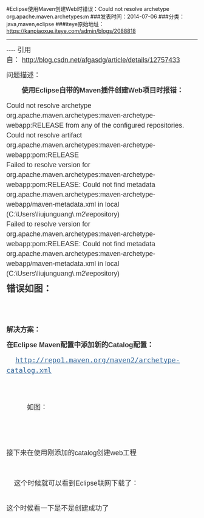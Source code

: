 #Eclipse使用Maven创建Web时错误：Could not resolve archetype org.apache.maven.archetypes:m
###发表时间：2014-07-06
###分类：java,maven,eclipse
###iteye原始地址：<a href="https://kanpiaoxue.iteye.com/admin/blogs/2088818" target="_blank">https://kanpiaoxue.iteye.com/admin/blogs/2088818</a>

---

<div class="iteye-blog-content-contain" style="font-size: 14px;"> 
 <p><span style="color: #333333; font-family: Arial; line-height: 26px; font-size: 18px;">---- 引用自：&nbsp;</span><a href="http://blog.csdn.net/afgasdg/article/details/12757433"><span style="color: #333333; font-family: Arial; font-size: large;"><span style="line-height: 26px;">http://blog.csdn.net/afgasdg/article/details/12757433</span></span></a></p> 
 <p style="color: #333333; font-family: Arial; line-height: 26px;"><span style="font-size: 18px;">问题描述：</span></p> 
 <p style="color: #333333; font-family: Arial; line-height: 26px;"><span style="font-size: 18px;">&nbsp; &nbsp; &nbsp; &nbsp;&nbsp;<strong>使用Eclipse自带的Maven插件创建Web项目时报错：</strong></span></p> 
 <p style="color: #333333; font-family: Arial; line-height: 26px;"><span style="font-size: 18px;">Could not resolve archetype org.apache.maven.archetypes:maven-archetype-webapp:RELEASE from any of the configured repositories.<br>Could not resolve artifact org.apache.maven.archetypes:maven-archetype-webapp:pom:RELEASE<br>Failed to resolve version for org.apache.maven.archetypes:maven-archetype-webapp:pom:RELEASE: Could not find metadata org.apache.maven.archetypes:maven-archetype-webapp/maven-metadata.xml in local (C:\Users\liujunguang\.m2\repository)<br>Failed to resolve version for org.apache.maven.archetypes:maven-archetype-webapp:pom:RELEASE: Could not find metadata org.apache.maven.archetypes:maven-archetype-webapp/maven-metadata.xml in local (C:\Users\liujunguang\.m2\repository)</span></p> 
 <p style="color: #333333; font-family: Arial; line-height: 26px;"><strong><span style="font-size: 24px;">错误如图：</span></strong></p> 
 <p style="color: #333333; font-family: Arial; line-height: 26px;"><img style="border-style: none; max-width: 100%;" src="http://img.blog.csdn.net/20131015220559328?watermark/2/text/aHR0cDovL2Jsb2cuY3Nkbi5uZXQvYWZnYXNkZw==/font/5a6L5L2T/fontsize/400/fill/I0JBQkFCMA==/dissolve/70/gravity/SouthEast" alt=""></p> 
 <p style="color: #333333; font-family: Arial; line-height: 26px;"><img style="border-style: none; max-width: 100%;" src="http://img.blog.csdn.net/20131015220559078?watermark/2/text/aHR0cDovL2Jsb2cuY3Nkbi5uZXQvYWZnYXNkZw==/font/5a6L5L2T/fontsize/400/fill/I0JBQkFCMA==/dissolve/70/gravity/SouthEast" alt=""></p> 
 <p style="color: #333333; font-family: Arial; line-height: 26px;">&nbsp;</p> 
 <p style="color: #333333; font-family: Arial; line-height: 26px;"><span style="font-size: 18px;"><strong>解决方案：</strong></span></p> 
 <p style="color: #333333; font-family: Arial; line-height: 26px;"><span style="font-size: 18px;"><strong>在Eclipse Maven配置中添加新的Catalog配置：</strong></span></p> 
 <ul style="color: #333333; font-family: Arial; line-height: 26px; display: inline !important;"> 
  <li style="display: inline !important;"><tt><span style="font-size: 18px;"><a style="color: #336699;" href="http://repo1.maven.org/maven2/archetype-catalog.xml" target="_blank">http://repo1.maven.org/maven2/archetype-catalog.xml</a></span></tt></li> 
 </ul> 
 <div style="color: #333333; font-family: Arial; line-height: 26px;">
  <span style="font-family: monospace; font-size: 18px;">&nbsp;</span>
 </div> 
 <p>&nbsp;</p> 
 <div style="color: #333333; font-family: Arial; line-height: 26px;"> 
  <span style="font-family: monospace; font-size: 18px;">&nbsp; &nbsp; &nbsp;如图：<img style="border-style: none; max-width: 100%;" src="http://img.blog.csdn.net/20131015221959062?watermark/2/text/aHR0cDovL2Jsb2cuY3Nkbi5uZXQvYWZnYXNkZw==/font/5a6L5L2T/fontsize/400/fill/I0JBQkFCMA==/dissolve/70/gravity/SouthEast" alt=""><br></span> 
  <p>&nbsp;</p> 
  <p>&nbsp;</p> 
  <p><span style="font-size: 18px;">接下来在使用刚添加的catalog创建web工程</span></p> 
  <p><span style="font-size: 18px;">&nbsp; &nbsp; &nbsp;&nbsp;<img style="border-style: none; max-width: 100%;" src="http://img.blog.csdn.net/20131015222052500?watermark/2/text/aHR0cDovL2Jsb2cuY3Nkbi5uZXQvYWZnYXNkZw==/font/5a6L5L2T/fontsize/400/fill/I0JBQkFCMA==/dissolve/70/gravity/SouthEast" alt=""></span></p> 
  <p><span style="font-size: 18px;">&nbsp; &nbsp; 这个时候就可以看到Eclipse联网下载了：</span></p> 
  <p><span style="font-size: 18px;">&nbsp; &nbsp; &nbsp;<img style="border-style: none; max-width: 100%;" src="http://img.blog.csdn.net/20131015222145812?watermark/2/text/aHR0cDovL2Jsb2cuY3Nkbi5uZXQvYWZnYXNkZw==/font/5a6L5L2T/fontsize/400/fill/I0JBQkFCMA==/dissolve/70/gravity/SouthEast" alt=""><br>这个时候看一下是不是创建成功了</span></p> 
 </div> 
</div>
